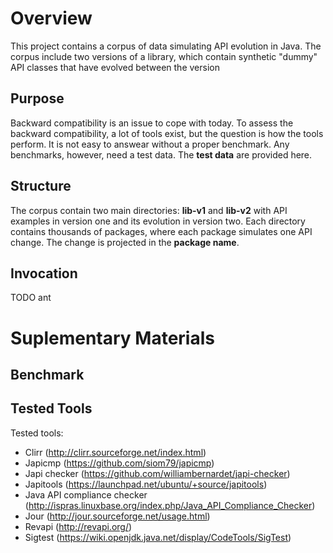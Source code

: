 # Overview

This project contains a corpus of data simulating API evolution in Java. The corpus include two versions of a library, which contain synthetic "dummy" API classes that have evolved between the version

## Purpose

Backward compatibility is an issue to cope with today. To assess the backward compatibility, a lot of tools exist, but the question is how the tools perform. It is not easy to answear without a proper benchmark. Any benchmarks, however, need a test data. The **test data** are provided here. 

## Structure

The corpus contain two main directories:  **lib-v1** and **lib-v2** with API examples in version one and its evolution in version two. Each directory contains thousands of packages, where each package simulates one API change. The change is projected in the **package name**. 

## Invocation

TODO ant 

# Suplementary Materials

## Benchmark

## Tested Tools

Tested tools:
- Clirr (http://clirr.sourceforge.net/index.html)
- Japicmp (https://github.com/siom79/japicmp)
- Japi checker (https://github.com/williambernardet/japi-checker)
- Japitools (https://launchpad.net/ubuntu/+source/japitools)
- Java API compliance checker (http://ispras.linuxbase.org/index.php/Java_API_Compliance_Checker)
- Jour (http://jour.sourceforge.net/usage.html)
- Revapi (http://revapi.org/)
- Sigtest (https://wiki.openjdk.java.net/display/CodeTools/SigTest)
